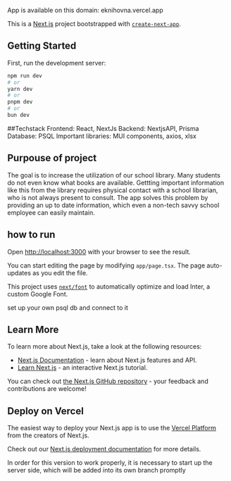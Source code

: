 
App is available on this domain: eknihovna.vercel.app

This is a [Next.js](https://nextjs.org/) project bootstrapped with [`create-next-app`](https://github.com/vercel/next.js/tree/canary/packages/create-next-app).

## Getting Started

First, run the development server:

```bash
npm run dev
# or
yarn dev
# or
pnpm dev
# or
bun dev
```
##Techstack
Frontend: React, NextJs
Backend: NextjsAPI, Prisma
Database: PSQL
Important libraries: MUI components, axios, xlsx

## Purpouse of project
The goal is to increase the utilization of our school library. Many students do not even know what books are available. Gettting important information like this from the library requires physical contact with a school librarian, who is not always present to consult. The app solves this problem by providing an up to date information, which even a non-tech savvy school employee can easily maintain.

## how to run

Open [http://localhost:3000](http://localhost:3000) with your browser to see the result.

You can start editing the page by modifying `app/page.tsx`. The page auto-updates as you edit the file.

This project uses [`next/font`](https://nextjs.org/docs/basic-features/font-optimization) to automatically optimize and load Inter, a custom Google Font.

set up your own psql db and connect to it

## Learn More

To learn more about Next.js, take a look at the following resources:

- [Next.js Documentation](https://nextjs.org/docs) - learn about Next.js features and API.
- [Learn Next.js](https://nextjs.org/learn) - an interactive Next.js tutorial.

You can check out [the Next.js GitHub repository](https://github.com/vercel/next.js/) - your feedback and contributions are welcome!

## Deploy on Vercel

The easiest way to deploy your Next.js app is to use the [Vercel Platform](https://vercel.com/new?utm_medium=default-template&filter=next.js&utm_source=create-next-app&utm_campaign=create-next-app-readme) from the creators of Next.js.

Check out our [Next.js deployment documentation](https://nextjs.org/docs/deployment) for more details.

In order for this version to work properly, it is necessary to start up the server side, which will be added into its own branch promptly
